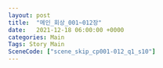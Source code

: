 ```yaml
---
layout: post
title:  "메인_회상_001~012장"
date:   2021-12-18 06:00:00 +0000
categories: Main
Tags: Story Main
SceneCode: ["scene_skip_cp001-012_q1_s10"]
---
```

